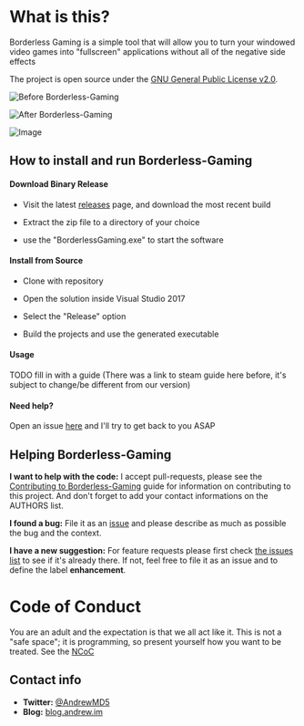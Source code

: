 # What is this?

Borderless Gaming is a simple tool that will allow you to turn your windowed video games into "fullscreen" applications without all of the negative side effects

The project is open source under the [GNU General Public License v2.0](https://github.com/Codeusa/Borderless-Gaming/blob/master/LICENSE).


![Before Borderless-Gaming](http://cdn.akamai.steamstatic.com/steam/apps/388080/ss_a599d209638e8db8af430b7e9028c490c3c24f78.1920x1080.jpg?t=1437672493)

![After Borderless-Gaming](http://cdn.akamai.steamstatic.com/steam/apps/388080/ss_3f6206f211ea573e6013665f5bca126c6ba895ce.1920x1080.jpg?t=1437672493)

![Image](http://cdn.akamai.steamstatic.com/steam/apps/388080/ss_0bb8cabe18249b7fdc16376723e0fd6110bd7c4e.1920x1080.jpg?t=1437672493)


## How to install and run Borderless-Gaming

#### Download Binary Release

- Visit the latest [releases](https://github.com/mdbell/Borderless-Gaming/releases) page, and download the most recent build

- Extract the zip file to a directory of your choice

- use the "BorderlessGaming.exe" to start the software

#### Install from Source

- Clone with repository 

- Open the solution inside Visual Studio 2017

- Select the "Release" option 

- Build the projects and use the generated executable


#### Usage
TODO fill in with a guide (There was a link to steam guide here before, it's subject to change/be different from our version)

#### Need help?
Open an issue [here](https://github.com/mdbell/Borderless-Gaming/issues) and I'll try to get back to you ASAP 


## Helping Borderless-Gaming 

**I want to help with the code:** I accept pull-requests, please see the [Contributing to Borderless-Gaming](https://github.com/Codeusa/Borderless-Gaming/blob/master/CONTRIBUTING.md) guide for information on contributing to this project. And don't forget to add your contact informations on the AUTHORS list.

**I found a bug:** File it as an [issue](https://github.com/mdbell/Borderless-Gaming/issues) and please describe as much as possible the bug and the context.

**I have a new suggestion:** For feature requests please first check [the issues list](https://github.com/mdbell/Borderless-Gaming/issues) to see if it's already there. If not, feel free to file it as an issue and to define the label **enhancement**.

# Code of Conduct

You are an adult and the expectation is that we all act like it.  This is not a "safe space"; it is programming, so present yourself how you want to be treated.  See the [NCoC](https://github.com/Codeusa/NCoC/blob/master/CODE_OF_CONDUCT.md)

## Contact info

* **Twitter:** [@AndrewMD5](https://twitter.com/andrewmd5)
* **Blog:** [blog.andrew.im](http://blog.andrew.im)

